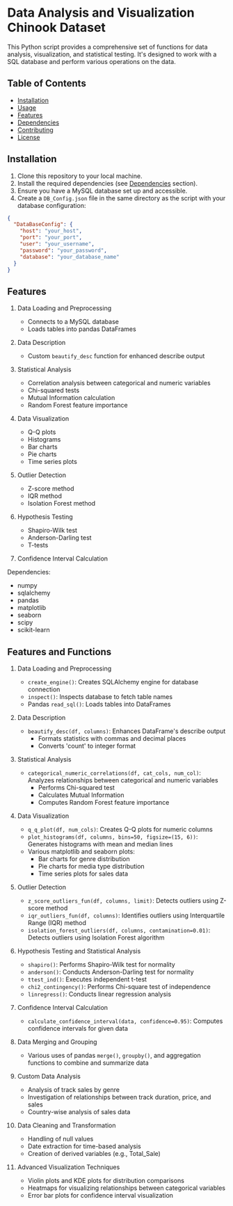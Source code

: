 # Data Analysis and Visualization Chinook Dataset

This Python script provides a comprehensive set of functions for data analysis, visualization, and statistical testing. It's designed to work with a SQL database and perform various operations on the data.

## Table of Contents
- [Installation](#installation)
- [Usage](#usage)
- [Features](#features)
- [Dependencies](#dependencies)
- [Contributing](#contributing)
- [License](#license)

## Installation

1. Clone this repository to your local machine.
2. Install the required dependencies (see [Dependencies](#dependencies) section).
3. Ensure you have a MySQL database set up and accessible.
4. Create a `DB_Config.json` file in the same directory as the script with your database configuration:

```json
{
  "DataBaseConfig": {
    "host": "your_host",
    "port": "your_port",
    "user": "your_username",
    "password": "your_password",
    "database": "your_database_name"
  }
}
```
## Features

1. Data Loading and Preprocessing
   - Connects to a MySQL database
   - Loads tables into pandas DataFrames

2. Data Description
   - Custom `beautify_desc` function for enhanced describe output

3. Statistical Analysis
   - Correlation analysis between categorical and numeric variables
   - Chi-squared tests
   - Mutual Information calculation
   - Random Forest feature importance

4. Data Visualization
   - Q-Q plots
   - Histograms
   - Bar charts
   - Pie charts
   - Time series plots

5. Outlier Detection
   - Z-score method
   - IQR method
   - Isolation Forest method

6. Hypothesis Testing
   - Shapiro-Wilk test
   - Anderson-Darling test
   - T-tests

7. Confidence Interval Calculation

Dependencies:
- numpy
- sqlalchemy
- pandas
- matplotlib
- seaborn
- scipy
- scikit-learn

## Features and Functions

1. Data Loading and Preprocessing
   - `create_engine()`: Creates SQLAlchemy engine for database connection
   - `inspect()`: Inspects database to fetch table names
   - Pandas `read_sql()`: Loads tables into DataFrames

2. Data Description
   - `beautify_desc(df, columns)`: Enhances DataFrame's describe output
     - Formats statistics with commas and decimal places
     - Converts 'count' to integer format

3. Statistical Analysis
   - `categorical_numeric_correlations(df, cat_cols, num_col)`: Analyzes relationships between categorical and numeric variables
     - Performs Chi-squared test
     - Calculates Mutual Information
     - Computes Random Forest feature importance

4. Data Visualization
   - `q_q_plot(df, num_cols)`: Creates Q-Q plots for numeric columns
   - `plot_histograms(df, columns, bins=50, figsize=(15, 6))`: Generates histograms with mean and median lines
   - Various matplotlib and seaborn plots:
     - Bar charts for genre distribution
     - Pie charts for media type distribution
     - Time series plots for sales data

5. Outlier Detection
   - `z_score_outliers_fun(df, columns, limit)`: Detects outliers using Z-score method
   - `iqr_outliers_fun(df, columns)`: Identifies outliers using Interquartile Range (IQR) method
   - `isolation_forest_outliers(df, columns, contamination=0.01)`: Detects outliers using Isolation Forest algorithm

6. Hypothesis Testing and Statistical Analysis
   - `shapiro()`: Performs Shapiro-Wilk test for normality
   - `anderson()`: Conducts Anderson-Darling test for normality
   - `ttest_ind()`: Executes independent t-test
   - `chi2_contingency()`: Performs Chi-square test of independence
   - `linregress()`: Conducts linear regression analysis

7. Confidence Interval Calculation
   - `calculate_confidence_interval(data, confidence=0.95)`: Computes confidence intervals for given data

8. Data Merging and Grouping
   - Various uses of pandas `merge()`, `groupby()`, and aggregation functions to combine and summarize data

9. Custom Data Analysis
   - Analysis of track sales by genre
   - Investigation of relationships between track duration, price, and sales
   - Country-wise analysis of sales data

10. Data Cleaning and Transformation
    - Handling of null values
    - Date extraction for time-based analysis
    - Creation of derived variables (e.g., Total_Sale)

11. Advanced Visualization Techniques
    - Violin plots and KDE plots for distribution comparisons
    - Heatmaps for visualizing relationships between categorical variables
    - Error bar plots for confidence interval visualization